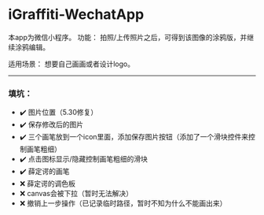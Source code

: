 # iGraffiti-WechatApp

本app为微信小程序。
功能：
拍照/上传照片之后，可得到该图像的涂鸦版，并继续涂鸦编辑。

适用场景：
想要自己画画或者设计logo。

***

### 填坑：

* ✔️	图片位置（5.30修复）
* ✔️	保存修改后的图片
* ✔️	三个画笔放到一个icon里面，添加保存图片按钮（添加了一个滑块控件来控制画笔粗细）
* ✔️	点击图标显示/隐藏控制画笔粗细的滑块
* ✔️	薛定谔的画笔
* ❌	薛定谔的调色板
* ❌	canvas会被下拉（暂时无法解决）
* ❌	撤销上一步操作（已记录临时路径，暂时不知为什么不能画出来）